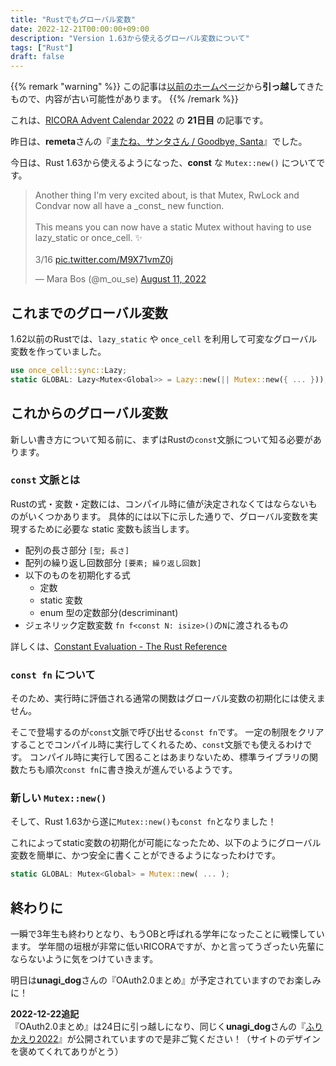 ```yaml
---
title: "Rustでもグローバル変数"
date: 2022-12-21T00:00:00+09:00
description: "Version 1.63から使えるグローバル変数について"
tags: ["Rust"]
draft: false
---
```


{{% remark "warning" %}}
この記事は[以前のホームページ](https://github.com/kakudo415/kakudokentaro.com)から**引っ越し**てきたもので、内容が古い可能性があります。
{{% /remark %}}

これは、[RICORA Advent Calendar 2022](https://adventar.org/calendars/7447) の **21日目** の記事です。

昨日は、**remeta**さんの『[またね、サンタさん / Goodbye, Santa](https://speakerdeck.com/000meta/goodbye-santa)』でした。

今日は、Rust 1.63から使えるようになった、**const** な `Mutex::new()` についてです。

<blockquote class="twitter-tweet" data-conversation="none"><p lang="en" dir="ltr">Another thing I&#39;m very excited about, is that Mutex, RwLock and Condvar now all have a _const_ new function.<br><br>This means you can now have a static Mutex without having to use lazy_static or once_cell. ✨<br><br>3/16 <a href="https://t.co/M9X71vmZ0j">pic.twitter.com/M9X71vmZ0j</a></p>&mdash; Mara Bos (@m_ou_se) <a href="https://twitter.com/m_ou_se/status/1557743601761013762?ref_src=twsrc%5Etfw">August 11, 2022</a></blockquote> <script async src="https://platform.twitter.com/widgets.js" charset="utf-8"></script>

## これまでのグローバル変数

1.62以前のRustでは、`lazy_static` や `once_cell` を利用して可変なグローバル変数を作っていました。

```rust
use once_cell::sync::Lazy;
static GLOBAL: Lazy<Mutex<Global>> = Lazy::new(|| Mutex::new({ ... }));
```

## これからのグローバル変数

新しい書き方について知る前に、まずはRustの`const`文脈について知る必要があります。

### `const` 文脈とは

Rustの式・変数・定数には、コンパイル時に値が決定されなくてはならないものがいくつかあります。
具体的には以下に示した通りで、グローバル変数を実現するために必要な static 変数も該当します。

- 配列の長さ部分 `[型; 長さ]`
- 配列の繰り返し回数部分 `[要素; 繰り返し回数]`
- 以下のものを初期化する式
  - 定数
  - static 変数
  - enum 型の定数部分(descriminant)
- ジェネリック定数変数 `fn f<const N: isize>()`の`N`に渡されるもの

詳しくは、[Constant Evaluation - The Rust Reference](https://doc.rust-lang.org/reference/const_eval.html#const-context)

### `const fn` について

そのため、実行時に評価される通常の関数はグローバル変数の初期化には使えません。

そこで登場するのが`const`文脈で呼び出せる`const fn`です。
一定の制限をクリアすることでコンパイル時に実行してくれるため、`const`文脈でも使えるわけです。
コンパイル時に実行して困ることはあまりないため、標準ライブラリの関数たちも順次`const fn`に書き換えが進んでいるようです。

### 新しい `Mutex::new()`

そして、Rust 1.63から遂に`Mutex::new()`も`const fn`となりました！

これによってstatic変数の初期化が可能になったため、以下のようにグローバル変数を簡単に、かつ安全に書くことができるようになったわけです。

```rust
static GLOBAL: Mutex<Global> = Mutex::new( ... );
```

## 終わりに

一瞬で3年生も終わりとなり、もうOBと呼ばれる学年になったことに戦慄しています。
学年間の垣根が非常に低いRICORAですが、かと言ってうざったい先輩にならないように気をつけていきます。

明日は**unagi_dog**さんの『OAuth2.0まとめ』が予定されていますのでお楽しみに！

<p class="warn">
  <strong>2022-12-22追記</strong><br>
  『OAuth2.0まとめ』は24日に引っ越しになり、同じく<strong>unagi_dog</strong>さんの『<a href="https://miso.sabanium.me/post/throwback2022/">ふりかえり2022</a>』が公開されていますので是非ご覧ください！（サイトのデザインを褒めてくれてありがとう）
</p>

